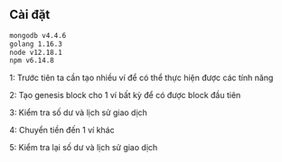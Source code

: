 
## Cài đặt
```bash
mongodb v4.4.6
golang 1.16.3
node v12.18.1
npm v6.14.8
```


1: Trước tiên ta cần tạo nhiều ví để có thể thực hiện được các tính năng
 
2: Tạo genesis block cho 1 ví bất kỳ để có được block đầu tiên

3: Kiểm tra số dư và lịch sử giao dịch

4: Chuyển tiền đến 1 ví khác

5: Kiểm tra lại số dư và lịch sử giao dịch
